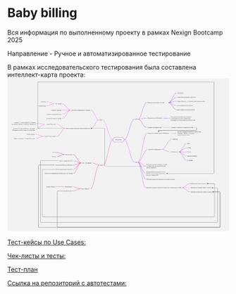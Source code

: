 # Baby billing
Вся информация по выполненному проекту в рамках Nexign Bootcamp 2025

Направление - Ручное и автоматизированное тестирование

В рамках исследовательского тестирования была составлена интеллект-карта проекта:
![Исследовательское тестирование](mind_map.jpg)


[Тест-кейсы по Use Cases:](https://github.com/MarinaVasilevaIVT/baby_billing_testing/blob/main/%D0%92%D0%B0%D1%81%D0%B8%D0%BB%D1%8C%D0%B5%D0%B2%D0%B0%20%D0%9C.%D0%90.%2C%20%D1%82%D0%B5%D1%81%D1%82%D1%8B%20%D0%BF%D0%BE%20UC.pdf)


[Чек-листы и тесты:](https://github.com/MarinaVasilevaIVT/baby_billing_testing/blob/main/%D0%92%D0%B0%D1%81%D0%B8%D0%BB%D1%8C%D0%B5%D0%B2%D0%B0%20%D0%9C.%D0%90.%2C%20%D1%87%D0%B5%D0%BA-%D0%BB%D0%B8%D1%81%D1%82%20%D0%BF%D0%BE%20CRM%20%D0%B8%20%D1%84%D0%B0%D0%B9%D0%BB%D1%8B%20%D0%BD%D0%B0%20%D0%B2%D0%B0%D0%BB%D0%B8%D0%B4%D0%B0%D1%86%D0%B8%D1%8E%20CDR.pdf)


[Тест-план]()


[Ссылка на репозиторий с автотестами:](https://github.com/MarinaVasilevaIVT/nexign_avtotests)
